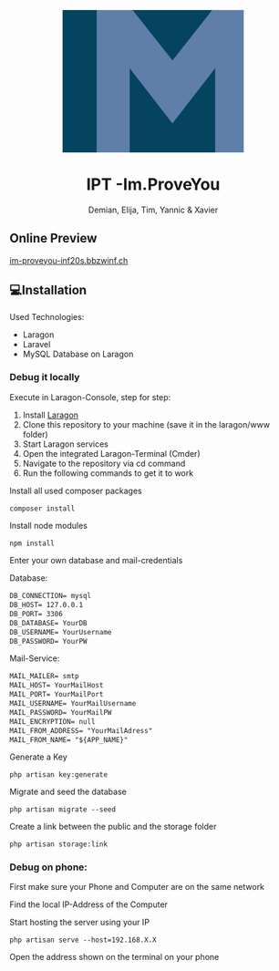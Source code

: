 <p align="center">
   <img align="center" src="./public/svg/logo.svg" height="250px">
</p>
<h1 align="center">
   IPT -Im.ProveYou
</h1>
<p align="center">
   Demian, Elija, Tim, Yannic & Xavier
</p>

## Online Preview

[im-proveyou-inf20s.bbzwinf.ch](https://im-proveyou-inf20s.bbzwinf.ch/)

## 💻Installation

Used Technologies:

* Laragon
* Laravel
* MySQL Database on Laragon

### Debug it locally

Execute in Laragon-Console, step for step:

1. Install [Laragon](https://laragon.org/download/index.html)
2. Clone this repository to your machine (save it in the laragon/www folder)
3. Start Laragon services
4. Open the integrated Laragon-Terminal (Cmder)
5. Navigate to the repository via cd command
6. Run the following commands to get it to work

Install all used composer packages

```
composer install
```

Install node modules

```
npm install
```

Enter your own database and mail-credentials

Database:

````
DB_CONNECTION= mysql
DB_HOST= 127.0.0.1
DB_PORT= 3306
DB_DATABASE= YourDB
DB_USERNAME= YourUsername
DB_PASSWORD= YourPW
````

Mail-Service:

````
MAIL_MAILER= smtp
MAIL_HOST= YourMailHost
MAIL_PORT= YourMailPort
MAIL_USERNAME= YourMailUsername
MAIL_PASSWORD= YourMailPW
MAIL_ENCRYPTION= null
MAIL_FROM_ADDRESS= "YourMailAdress"
MAIL_FROM_NAME= "${APP_NAME}"
````

Generate a Key

```
php artisan key:generate
```

Migrate and seed the database

```
php artisan migrate --seed
```

Create a link between the public and the storage folder

```
php artisan storage:link
```

### Debug on phone:

First make sure your Phone and Computer are on the same network

Find the local IP-Address of the Computer

Start hosting the server using your IP

```
php artisan serve --host=192.168.X.X
````

Open the address shown on the terminal on your phone
